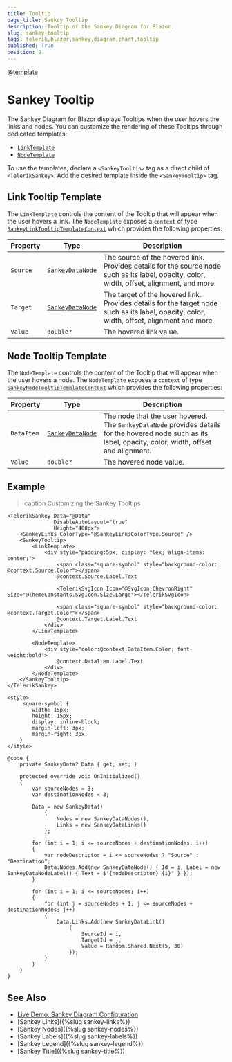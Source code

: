 ```yaml
---
title: Tooltip
page_title: Sankey Tooltip
description: Tooltip of the Sankey Diagram for Blazor.
slug: sankey-tooltip
tags: telerik,blazor,sankey,diagram,chart,tooltip
published: True
position: 9
---
```

@[template](/_contentTemplates/common/parameters-table-styles.md#table-layout)

# Sankey Tooltip

The Sankey Diagram for Blazor displays Tooltips when the user hovers the links and nodes. You can customize the rendering of these Tooltips through dedicated templates:
* [`LinkTemplate`](#link-tooltip-template)
* [`NodeTemplate`](#node-tooltip-template)

To use the templates, declare a `<SankeyTooltip>` tag as a direct child of `<TelerikSankey>`. Add the desired template inside the `<SankeyTooltip>` tag. 

## Link Tooltip Template

The `LinkTemplate` controls the content of the Tooltip that will appear when the user hovers a link. The `NodeTemplate` exposes a `context` of type 
[`SankeyLinkTooltipTemplateContext`](/blazor-ui/api/Telerik.Blazor.Components.SankeyLinkTooltipTemplateContext) which provides the following properties:

| Property | Type | Description |
| ---------| ---- | ----------- |
| `Source` | [`SankeyDataNode`](/blazor-ui/api/telerik.blazor.components.sankeydatanode) | The source of the hovered link. Provides details for the source node such as its label, opacity, color, width, offset, alignment, and more.   |
| `Target` | [`SankeyDataNode`](/blazor-ui/api/telerik.blazor.components.sankeydatanode) | The target of the hovered link. Provides details for the target node such as its label, opacity, color, width, offset, alignment and more.   | 
| `Value` | `double?` | The hovered link value. | 

## Node Tooltip Template

The `NodeTemplate` controls the content of the Tooltip that will appear when the user hovers a node. The `NodeTemplate` exposes a `context` of type [`SankeyNodeTooltipTemplateContext`](/blazor-ui/api/Telerik.Blazor.Components.SankeyNodeTooltipTemplateContext) which provides the following properties:

| Property | Type | Description |
| ---------| ---- | ----------- |
| `DataItem` | [`SankeyDataNode`](/blazor-ui/api/telerik.blazor.components.sankeydatanode) | The node that the user hovered. The `SankeyDataNode` provides details for the hovered node such as its label, opacity, color, width, offset and alignment.   | 
| `Value` | `double?` | The hovered node value.  | 

## Example

>caption Customizing the Sankey Tooltips

````RAZOR
<TelerikSankey Data="@Data"
               DisableAutoLayout="true"
               Height="400px">
    <SankeyLinks ColorType="@SankeyLinksColorType.Source" />
    <SankeyTooltip>
        <LinkTemplate>
            <div style="padding:5px; display: flex; align-items: center;">
                <span class="square-symbol" style="background-color: @context.Source.Color"></span>
                @context.Source.Label.Text

                <TelerikSvgIcon Icon="@SvgIcon.ChevronRight" Size="@ThemeConstants.SvgIcon.Size.Large"></TelerikSvgIcon>

                <span class="square-symbol" style="background-color: @context.Target.Color"></span>
                @context.Target.Label.Text
            </div>
        </LinkTemplate>

        <NodeTemplate>
            <div style="color:@context.DataItem.Color; font-weight:bold">
                @context.DataItem.Label.Text
            </div>
        </NodeTemplate>
    </SankeyTooltip>
</TelerikSankey>

<style>
    .square-symbol {
        width: 15px;
        height: 15px;
        display: inline-block;
        margin-left: 3px;
        margin-right: 3px;
    }
</style>

@code {
    private SankeyData? Data { get; set; }

    protected override void OnInitialized()
    {
        var sourceNodes = 3;
        var destinationNodes = 3;

        Data = new SankeyData()
            {
                Nodes = new SankeyDataNodes(),
                Links = new SankeyDataLinks()
            };

        for (int i = 1; i <= sourceNodes + destinationNodes; i++)
        {
            var nodeDescriptor = i <= sourceNodes ? "Source" : "Destination";
            Data.Nodes.Add(new SankeyDataNode() { Id = i, Label = new SankeyDataNodeLabel() { Text = $"{nodeDescriptor} {i}" } });
        }

        for (int i = 1; i <= sourceNodes; i++)
        {
            for (int j = sourceNodes + 1; j <= sourceNodes + destinationNodes; j++)
            {
                Data.Links.Add(new SankeyDataLink()
                    {
                        SourceId = i,
                        TargetId = j,
                        Value = Random.Shared.Next(5, 30)
                    });
            }
        }
    }
}
````

## See Also

* [Live Demo: Sankey Diagram Configuration](https://demos.telerik.com/blazor-ui/sankey/configuration)
* [Sankey Links]({%slug sankey-links%})
* [Sankey Nodes]({%slug sankey-nodes%})
* [Sankey Labels]({%slug sankey-labels%})
* [Sankey Legend]({%slug sankey-legend%})
* [Sankey Title]({%slug sankey-title%})
